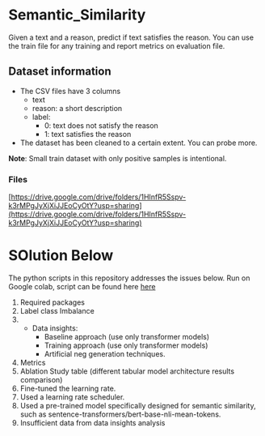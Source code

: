 # Semantic_Similarity
Given a text and a reason, predict if text satisfies the reason. You can use the train file for any training and report metrics on evaluation file.
## **Dataset information**

- The CSV files have 3 columns
    - text
    - reason: a short description
    - label:
        - 0: text does not satisfy the reason
        - 1: text satisfies the reason
- The dataset has been cleaned to a certain extent. You can probe more.

**Note**: Small train dataset with only positive samples is intentional.

### Files

[https://drive.google.com/drive/folders/1HInfR5Sspv-k3rMPgJyXjXiJJEoCyOtY?usp=sharing](https://drive.google.com/drive/folders/1HInfR5Sspv-k3rMPgJyXjXiJJEoCyOtY?usp=sharing)

# **SOlution Below**
The python scripts in this repository addresses the issues below. Run on Google colab, script can be found here [here](https://colab.research.google.com/drive/1QStZaOSnlBo2ct3p9gPAmtW4ehPWqkdK?usp=sharing)

1. Required packages
2. Label class Imbalance
3. - Data insights:
      - Baseline approach (use only transformer models)
      - Training approach (use only transformer models)
      - Artificial neg generation techniques.
4. Metrics 
5. Ablation Study table (different tabular model architecture results comparison)
6. Fine-tuned the learning rate.
7. Used a learning rate scheduler.
8. Used a pre-trained model specifically designed for semantic similarity, such as sentence-transformers/bert-base-nli-mean-tokens.
9. Insufficient data from data insights analysis
